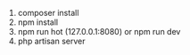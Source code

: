 1. composer install
2. npm install
3. npm run hot (127.0.0.1:8080) or npm run dev
4. php artisan server
